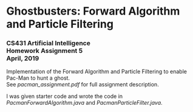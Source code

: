 # Ghostbusters: Forward Algorithm and Particle Filtering 
### CS431 Artificial Intelligence <br>Homework Assignment 5 <br>April, 2019

Implementation of the Forward Algorithm and Particle Filtering to enable Pac-Man to hunt a ghost. <br>See *pacman_assignment.pdf* for full assignment description. 

I was given starter code and wrote the code in *PacmanForwardAlgorithm.java* and *PacmanParticleFilter.java*.
